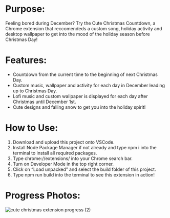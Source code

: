 # Purpose:
Feeling bored during December? Try the Cute Christmas Countdown, a Chrome extension that reccomendeds a custom song, holiday activity and desktop wallpaper to get into the mood of the holiday season before Christmas Day!

# Features:
- Countdown from the current time to the beginning of next Christmas Day.
- Custom music, wallpaper and activity for each day in December leading up to Christmas Day.
- Lofi music and custom wallpaper is displayed for each day after Christmas until December 1st.
- Cute designs and falling snow to get you into the holiday spirit!

# How to Use:
1. Download and upload this project onto VSCode.
2. Install Node Package Manager if not already and type npm i into the terminal to install all required packages.
3. Type chrome://extensions/ into your Chrome search bar.
4. Turn on Developer Mode in the top right corner.
5. Click on “Load unpacked” and select the build folder of this project.
6. Type npm run build into the terminal to see this extension in action!

# Progress Photos:
![cute christmas extension progress (2)](https://user-images.githubusercontent.com/72311728/209408998-6109ac5f-539d-4773-a2a6-e09ee6d15a65.png)
